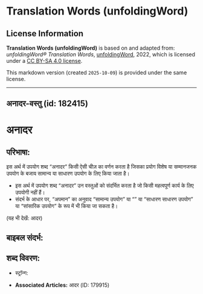 # Translation Words (unfoldingWord)

## License Information

**Translation Words (unfoldingWord)** is based on and adapted from: _unfoldingWord® Translation Words_, [unfoldingWord](https://unfoldingword.org/utw), 2022, which is licensed under a [CC BY-SA 4.0 license](https://creativecommons.org/licenses/by-sa/4.0/legalcode.en).

This markdown version (created `2025-10-09`) is provided under the same license.



--------------------------------

## अनादर-वस्तु (id: 182415)

अनादर
=====

परिभाषा:
--------

इस अर्थ में उपयोग शब्द “अनादर” किसी ऐसी चीज़ का वर्णन करता है जिसका प्रयोग विशेष या सम्मानजनक उपयोग के बजाय सामान्य या साधारण उपयोग के लिए किया जाता है।

* इस अर्थ में उपयोग शब्द “अनादर” उन वस्तुओं को संदर्भित करता है जो किसी महत्वपूर्ण कार्य के लिए उपयोगी नहीं हैं।
* संदर्भ के आधार पर, “अपमान” का अनुवाद “सामान्य उपयोग” या “” या “साधारण साधारण उपयोग” या “सांसारिक उपयोग” के रूप में भी किया जा सकता है।

(यह भी देखें: आदर)

बाइबल संदर्भ:
-------------

शब्द विवरण:
-----------

* स्ट्रॉन्ग:

* **Associated Articles:** आदर (ID: 179915)

